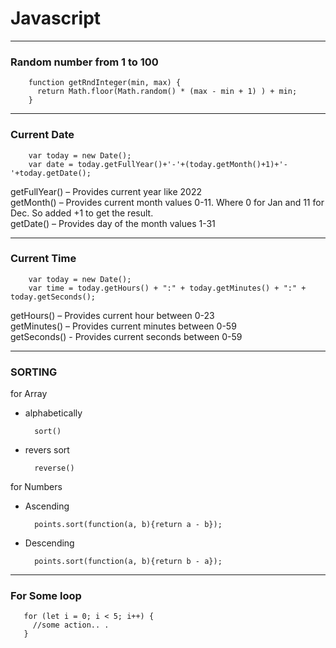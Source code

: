 # Javascript
--------------------------
### Random number from 1 to 100 
 
        function getRndInteger(min, max) {
          return Math.floor(Math.random() * (max - min + 1) ) + min;
        }

--------------------------
### Current Date

        var today = new Date();
        var date = today.getFullYear()+'-'+(today.getMonth()+1)+'-'+today.getDate();

 getFullYear() – Provides current year like 2022 <br>
 getMonth() – Provides current month values 0-11. Where 0 for Jan and 11 for Dec. So added +1 to get the result.<br>
 getDate() – Provides day of the month values 1-31

--------------------------
###  Current Time

        var today = new Date();
        var time = today.getHours() + ":" + today.getMinutes() + ":" + today.getSeconds();

 getHours() – Provides current hour between 0-23 <br>
 getMinutes() – Provides current minutes between 0-59<br>
 getSeconds() - Provides current seconds between 0-59
 
--------------------------
### SORTING <br>
 for Array
- alphabetically
 
        sort() 
- revers sort 
   
        reverse() 
        
for Numbers
- Ascending

        points.sort(function(a, b){return a - b});
        
- Descending

        points.sort(function(a, b){return b - a});
        
--------------------------
### For Some loop

       for (let i = 0; i < 5; i++) {
         //some action.. .
       }

